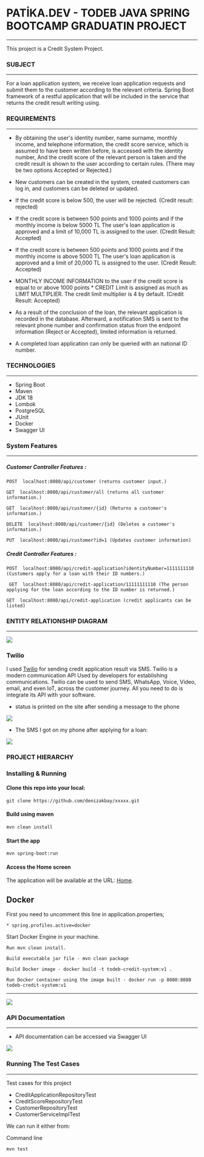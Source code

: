# PATİKA.DEV - TODEB JAVA SPRING BOOTCAMP GRADUATIN PROJECT
___

This  project is a Credit System Project.


### SUBJECT

---
For a loan application system, we receive loan application requests and submit them to the customer according to the relevant criteria.
Spring Boot framework of a restful application that will be included in the service that returns the credit result
writing using.

### REQUIREMENTS

--- 
* By obtaining the user's identity number, name surname, monthly income, and telephone information, the credit score service, which is assumed to have been written before, is accessed with the identity number, And the credit score of the relevant person is taken and the credit result is shown to the user according to certain rules. (There may be two options Accepted or Rejected.)

* New customers can be created in the system, created customers can log in, and customers can be deleted or updated.

* If the credit score is below 500, the user will be rejected. (Credit result: rejected)

* If the credit score is between 500 points and 1000 points and if the monthly income is below 5000 TL
  The user's loan application is approved and a limit of 10,000 TL is assigned to the user. (Credit
  Result: Accepted)

* If the credit score is between 500 points and 1000 points and if the monthly income is above 5000 TL
    The user's loan application is approved and a limit of 20,000 TL is assigned to the user. (Credit
    Result: Accepted)
* MONTHLY INCOME INFORMATION to the user if the credit score is equal to or above 1000 points * CREDIT
    Limit is assigned as much as LIMIT MULTIPLIER. The credit limit multiplier is 4 by default. (Credit Result: Accepted) 
* As a result of the conclusion of the loan, the relevant application is recorded in the database. Afterward, a notification SMS is sent to the relevant phone number and confirmation status from the endpoint
  information (Reject or Accepted), limited information is returned.

* A completed loan application can only be queried with an national ID number.


###  TECHNOLOGIES

---
- Spring Boot 
- Maven 
- JDK 18
- Lombok
- PostgreSQL
- JUnit
- Docker
- Swagger UI

### System Features

---
##### Customer Controller Features :

```
POST  localhost:8080/api/customer (returns customer input.)
```

```
GET  localhost:8080/api/customer/all (returns all customer information.)
```

```
GET  localhost:8080/api/customer/{id} (Returns a customer's information.)
```

```
DELETE  localhost:8080/api/customer/{id} (Deletes a customer's information.)
```

```
PUT  localhost:8080/api/customer?id=1 (Updates customer information)
```

##### Credit Controller Features :

```
POST  localhost:8080/api/credit-application?identityNumber=1111111110 (Customers apply for a loan with their ID numbers.)
```

```
 GET  localhost:8080/api/credit-application/11111111110 (The person applying for the loan according to the ID number is returned.)
```

```
GET  localhost:8080/api/credit-application (credit applicants can be listed)
```

### ENTITY RELATIONSHIP DIAGRAM

---

![](img/diagram.png)


### Twilio
I used [Twilio](https://www.twilio.com/try-twilio?utm_source=google&utm_medium=cpc&utm_term=twilio&utm_campaign=Sitelink-G_S_EMEA_Brand_DACH_EN_NV&cq_plac=&cq_net=g&cq_pos=&cq_med=&cq_plt=gp&gclid=Cj0KCQjw3eeXBhD7ARIsAHjssr8cFPvD9_KwKBh4LoeB8yNmHBAx0Hike0JK6Sz7UolY780BBrW6npcaAh8BEALw_wcB) for sending credit application result via SMS.
Twilio is a modern communication API Used by developers for establishing communications.
Twilio can be used to send SMS, WhatsApp, Voice, Video, email, and even IoT, across the customer journey.
All you need to do is integrate its API with your software.

* status is printed on the site after sending a message to the phone

![](img/twi.png)

* The SMS I got on my phone after applying for a loan:

![](img/sms.jpeg )



### PROJECT HIERARCHY
### Installing & Running

#### Clone this repo into your local:

```
git clone https://github.com/denizakbay/xxxxx.git
```

####  Build using maven

```
mvn clean install
```

#### Start the app

```
mvn spring-boot:run
```

#### Access the Home screen

The application will be available at the URL: [Home](http://localhost:8080).


## Docker
First you need to uncomment this line in application.properties;

```
* spring.profiles.active=docker
```

Start Docker Engine in your machine.

```
Run mvn clean install.

Build executable jar file - mvn clean package

Build Docker image - docker build -t todeb-credit-system:v1 .

Run Docker container using the image built - docker run -p 8080:8080 todeb-credit-system:v1
```
---
![](img/hierar.png)


### API Documentation

---
* API documentation can be accessed via Swagger UI


![](img/swagger.png)

### Running The Test Cases

---

Test cases for this project

- CreditApplicationRepositoryTest
- CreditScoreRepositoryTest
- CustomerRepositoryTest
- CustomerServiceImplTest

We can run it either from:

Command line
```
mvn test
```
